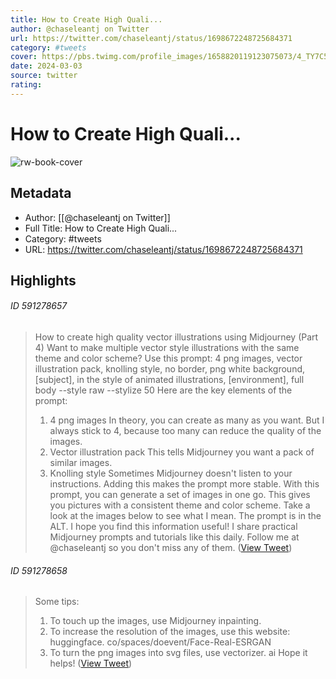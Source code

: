 ```yaml
---
title: How to Create High Quali...
author: @chaseleantj on Twitter
url: https://twitter.com/chaseleantj/status/1698672248725684371
category: #tweets
cover: https://pbs.twimg.com/profile_images/1658820119123075073/4_TY7C5q.jpg
date: 2024-03-03
source: twitter
rating:
---
```

# How to Create High Quali...

![rw-book-cover](https://pbs.twimg.com/profile_images/1658820119123075073/4_TY7C5q.jpg)

## Metadata
- Author: [[@chaseleantj on Twitter]]
- Full Title: How to Create High Quali...
- Category: #tweets
- URL: https://twitter.com/chaseleantj/status/1698672248725684371

## Highlights
###### ID 591278657
> How to create high quality vector illustrations using Midjourney (Part 4)
> Want to make multiple vector style illustrations with the same theme and color scheme?
> Use this prompt:
> 4 png images, vector illustration pack, knolling style, no border, png white background, [subject], in the style of animated illustrations, [environment], full body --style raw --stylize 50
> Here are the key elements of the prompt:
> 1. 4 png images
> In theory, you can create as many as you want.
> But I always stick to 4, because too many can reduce the quality of the images.
> 2. Vector illustration pack
> This tells Midjourney you want a pack of similar images.
> 3. Knolling style
> Sometimes Midjourney doesn't listen to your instructions. Adding this makes the prompt more stable.
> With this prompt, you can generate a set of images in one go.
> This gives you pictures with a consistent theme and color scheme.
> Take a look at the images below to see what I mean.
> The prompt is in the ALT.
> I hope you find this information useful!
> I share practical Midjourney prompts and tutorials like this daily.
> Follow me at @chaseleantj so you don't miss any of them. ([View Tweet](https://twitter.com/chaseleantj/status/1698672248725684371))
    
###### ID 591278658
> Some tips:
> 1. To touch up the images, use Midjourney inpainting.
> 2. To increase the resolution of the images, use this website: huggingface. co/spaces/doevent/Face-Real-ESRGAN
> 3. To turn the png images into svg files, use vectorizer. ai
> Hope it helps! ([View Tweet](https://twitter.com/chaseleantj/status/1698672652309893410))
    
